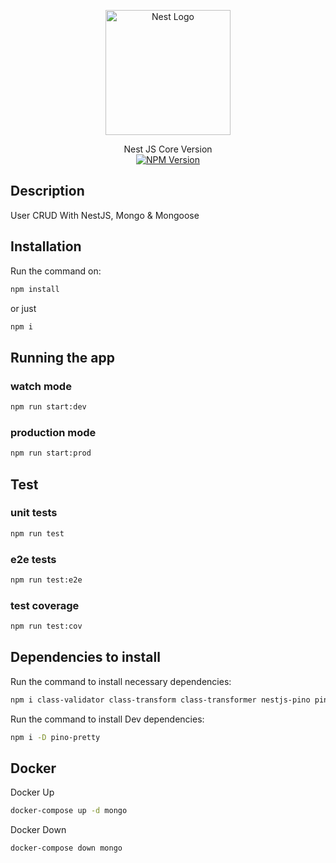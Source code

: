 <p align="center">
  <a href="http://nestjs.com/" target="blank"><img src="https://nestjs.com/img/logo-small.svg" width="200" alt="Nest Logo" /></a>
</p>

[circleci-image]: https://img.shields.io/circleci/build/github/nestjs/nest/master?token=abc123def456
[circleci-url]: https://circleci.com/gh/nestjs/nest

<p align="center">
 <span>Nest JS Core Version</span>
<br />
<a href="https://www.npmjs.com/~nestjscore" target="_blank"><img src="https://img.shields.io/npm/v/@nestjs/core.svg" alt="NPM Version" /></a>
</p>

## Description

User CRUD With NestJS, Mongo & Mongoose

## Installation

Run the command on:

```bash
npm install
```

or just

```bash
npm i
```

## Running the app

### watch mode

```bash
npm run start:dev
```

### production mode

```bash
npm run start:prod
```

## Test

### unit tests

```bash
npm run test
```

### e2e tests

```bash
npm run test:e2e
```

### test coverage

```bash
npm run test:cov
```

## Dependencies to install

Run the command to install necessary dependencies:

```bash
npm i class-validator class-transform class-transformer nestjs-pino pino-http @nestjs/config joi @nestjs/passport passport passport-headerapikey passport-local @types/passport-local
```

Run the command to install Dev dependencies:

```bash
npm i -D pino-pretty
```

## Docker

Docker Up

```bash
docker-compose up -d mongo
```

Docker Down

```bash
docker-compose down mongo
```
